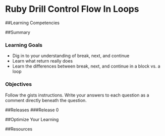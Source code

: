 # Ruby Drill Control Flow In Loops

##Learning Competencies

##Summary

### Learning Goals
* Dig in to your understanding of break, next, and continue
* Learn what return really does
* Learn the differences between break, next, and continue in a block vs. a loop

### Objectives

Follow the gists instructions. Write your answers to each question as a comment directly beneath the question.

##Releases
###Release 0

##Optimize Your Learning

##Resources
